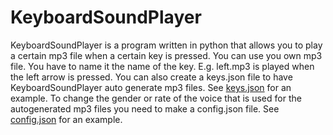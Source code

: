 # KeyboardSoundPlayer

KeyboardSoundPlayer is a program written in python that allows you to play a certain mp3 file when a certain key is pressed.
You can use you own mp3 file. You have to name it the name of the key. E.g. left.mp3 is played when the left arrow is pressed.
You can also create a keys.json file to have KeyboardSoundPlayer auto generate mp3 files. See <a href="/Nebulizer1213/KeyboardSoundPlayer/blob/master/keys.json">keys.json</a> for an example.
To change the gender or rate of the voice that is used for the autogenerated mp3 files you need to make a config.json file. See <a href="/Nebulizer1213/KeyboardSoundPlayer/blob/master/config.json">config.json</a> for an example.